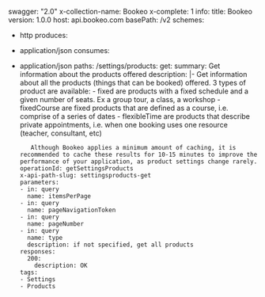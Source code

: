 swagger: "2.0"
x-collection-name: Bookeo
x-complete: 1
info:
  title: Bookeo
  version: 1.0.0
host: api.bookeo.com
basePath: /v2
schemes:
- http
produces:
- application/json
consumes:
- application/json
paths:
  /settings/products:
    get:
      summary: Get information about the products offered
      description: |-
        Get information about all the products (things that can be booked) offered.
         3 types of product are available:
         - fixed are products with a fixed schedule and a given number of seats. Ex a group tour, a class, a workshop
         - fixedCourse are fixed products that are defined as a course, i.e. comprise of a series of dates
         - flexibleTime are products that describe private appointments, i.e. when one booking uses one resource (teacher, consultant, etc)

         Although Bookeo applies a minimum amount of caching, it is recommended to cache these results for 10-15 minutes to improve the performance of your application, as product settings change rarely.
      operationId: getSettingsProducts
      x-api-path-slug: settingsproducts-get
      parameters:
      - in: query
        name: itemsPerPage
      - in: query
        name: pageNavigationToken
      - in: query
        name: pageNumber
      - in: query
        name: type
        description: if not specified, get all products
      responses:
        200:
          description: OK
      tags:
      - Settings
      - Products